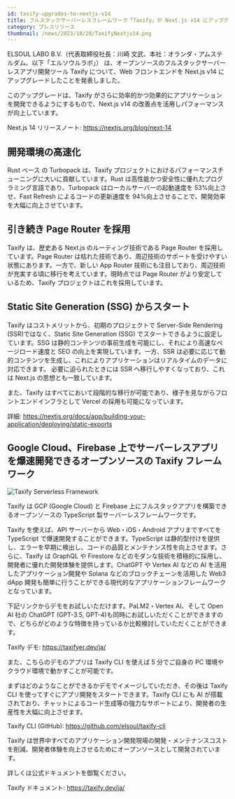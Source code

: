 ```yaml
---
id: taxify-upgrades-to-nextjs-v14
title: フルスタックサーバーレスフレームワーク「Taxify」が Next.js v14 にアップグレード
category: プレスリリース
thumbnail: /news/2023/10/28/TaxifyNextjs14.png
---
```


ELSOUL LABO B.V.（代表取締役社長：川崎 文武、本社：オランダ・アムステルダム、以下「エルソウルラボ」） は、オープンソースのフルスタックサーバーレスアプリ開発ツール Taxify について、Web フロントエンドを Next.js v14 にアップグレードしたことを発表しました。

このアップグレードは、Taxify がさらに効率的かつ効果的にアプリケーションを開発できるようにするもので、Next.js v14 の改善点を活用しパフォーマンスが向上しています。

Next.js 14 リリースノート: https://nextjs.org/blog/next-14

## 開発環境の高速化

Rust ベース の Turbopack は、Taxify プロジェクトにおけるパフォーマンスチューニングに大いに貢献しています。Rust は高性能かつ安全性に優れたプログラミング言語であり、Turbopack はローカルサーバーの起動速度を 53%向上させ、Fast Refresh によるコードの更新速度を 94%向上させることで、開発効率を大幅に向上させています。

## 引き続き Page Router を採用

Taxify は、歴史ある Next.js のルーティング技術である Page Router を採用しています。Page Router は枯れた技術であり、周辺技術のサポートを受けやすい状態にあります。一方で、新しい App Router 技術にも注目しており、周辺技術が充実する頃に移行を考えています。現時点では Page Router がより安定しているため、Taxify プロジェクトはこれを採用しています。

## Static Site Generation (SSG) からスタート

Taxify はコストメリットから、初期のプロジェクトで Server-Side Rendering (SSR)ではなく、Static Site Generation (SSG) でスタートできるように設定しています。SSG は静的コンテンツの事前生成を可能にし、それにより高速なページロード速度と SEO の向上を実現しています。一方、SSR は必要に応じて動的コンテンツを生成し、これによりアプリケーションはリアルタイムのデータに対応できます。
必要に迫られたときには SSR へ移行しやすくなっており、これは Next.js の思想とも一致しています。

また、Taxify はすべてにおいて段階的な移行が可能であり、様子を見ながらフロントエンドインフラとして Vercel の採用も可能になっています。

詳細: https://nextjs.org/docs/app/building-your-application/deploying/static-exports

## Google Cloud、Firebase 上でサーバーレスアプリを爆速開発できるオープンソースの Taxify フレームワーク

![Taxify Serverless Framework](/news/2023/10/28/TaxifyJA.png)

Taxify は GCP (Google Cloud) と Firebase 上にフルスタックアプリを構築できるオープンソースの TypeScript 製サーバーレスフレームワークです。

Taxify を使えば、API サーバーから Web・iOS・Android アプリまですべてを TypeScript で爆速開発することができます。TypeScript は静的型付けを提供し、エラーを早期に検出し、コードの品質とメンテナンス性を向上させます。さらに、Taxify は GraphQL や Firestore などのモダンな技術を積極的に採用し、開発者に優れた開発体験を提供します。ChatGPT や Vertex AI などの AI を活用したアプリケーション開発や Solana などのブロックチェーンを活用した Web3 dApp 開発も簡単に行うことができる現代的なアプリケーションフレームワークとなっています。

下記リンクからデモをお試しいただけます。PaLM2・Vertex AI、そして Open AI 社の ChatGPT (GPT-3.5, GPT-4)も同時にお試しいただくことができますので、どちらがどのような特徴を持っているか比較検討していただくことができます。

Taxify デモ: https://taxifyer.dev/ja/

また、こちらのデモのアプリは Taxify CLI を使えば 5 分でご自身の PC 環境やクラウド環境で動かすことが可能です。

まずはどのようなことができるかデモでイメージしていただき、その後は Taxify CLI を使ってすぐにアプリ開発をスタートできます。Taxify CLI にも AI が搭載されており、チャットによるコード生成等の強力なサポートにより、開発者の生産性を大幅に向上させます。

Taxify CLI (GitHub): https://github.com/elsoul/taxify-cli

Taxify は世界中すべてのアプリケーション開発現場の開発・メンテナンスコストを削減、開発者体験を向上させるためにオープンソースとして開発されています。

詳しくは公式ドキュメントを御覧ください。

Taxify ドキュメント: https://taxify.dev/ja/
